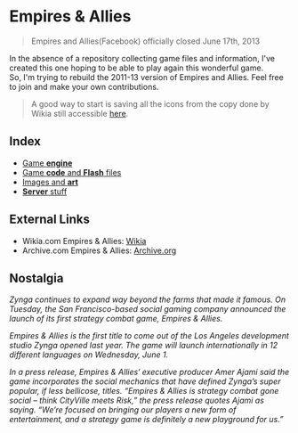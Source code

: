# Empires & Allies
> Empires and Allies(Facebook) officially closed June 17th, 2013

In the absence of a repository collecting game files and information, I've created this one hoping to be able to play again this wonderful game.\
So, I'm trying to rebuild the 2011-13 version of Empires and Allies.
Feel free to join and make your own contributions.

> A good way to start is saving all the icons from the copy done by Wikia still accessible [here](http://empiresandallies.wikia.com/wiki/Empires_%26_Allies_Wiki/Main_2).

## Index
-  [Game **engine**](engine.md)
-  [Game **code** and **Flash** files](code.md)
-  [Images and **art**](art.md)
-  [**Server** stuff](server.md)

## External Links
- Wikia.com Empires & Allies: [Wikia](http://empiresandallies.wikia.com/wiki/Empires_%26_Allies_Wiki/Main_2)
- Archive.com Empires & Allies: [Archive.org](https://archive.org/details/EmpiresAllies)


## Nostalgia
*Zynga continues to expand way beyond the farms that made it famous. On Tuesday, the San Francisco-based social gaming company announced the launch of its first strategy combat game, Empires & Allies.*

*Empires & Allies is the first title to come out of the Los Angeles development studio Zynga opened last year. The game will launch internationally in 12 different languages on Wednesday, June 1.*

*In a press release, Empires & Allies‘ executive producer Amer Ajami said the game incorporates the social mechanics that have defined Zynga’s super popular, if less bellicose, titles. “Empires & Allies is strategy combat gone social – think CityVille meets Risk,” the press release quotes Ajami as saying. “We’re focused on bringing our players a new form of entertainment, and a strategy game is definitely a new playground for us.”*
